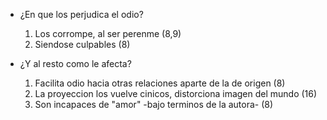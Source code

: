 - ¿En que los perjudica el odio? 
	1) Los corrompe, al ser perenme (8,9)
	2) Siendose culpables (8)
	
- ¿Y al resto como le afecta?
	1) Facilita odio hacia otras relaciones aparte de la de origen (8)
	2) La proyeccion los vuelve cinicos, distorciona imagen del mundo (16)
	3) Son incapaces de "amor" -bajo terminos de la autora- (8)


